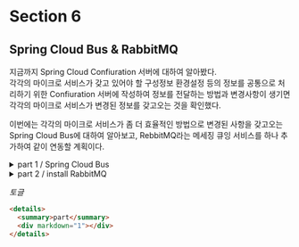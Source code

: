 # Section 6

## Spring Cloud Bus & RabbitMQ

지금까지 Spring Cloud Confiuration 서버에 대하여 알아봤다.  
각각의 마이크로 서비스가 갖고 있어야 할 구성정보 환경설정 등의 정보를 공통으로 처리하기 위한 Confiuration 서버에 작성하여 정보를 전달하는 방법과 변경사항이 생기면 각각의 마이크로 서비스가 변경된 정보를 갖고오는 것을 확인했다.

이번에는 각각의 마이크로 서비스가 좀 더 효율적인 방법으로 변경된 사항을 갖고오는 Spring Cloud Bus에 대하여 알아보고, RebbitMQ라는 메세징 큐잉 서비스를 하나 추가하여 같이 연동할 계획이다.

<details>
  <summary>part 1 / Spring Cloud Bus</summary>
  <div markdown="1">
  
  Configuration 서버에서 어떤 값이 변경이 되었을 때, 해당 값을 받는 방법은 총 3가지 방법이 있다고 했었다. 서버 재기동, `Actuator`에서 `refresh`기능을 사용하는 방법, 마지막으로 `Spring cloud Bus`사용하는 방법이 있다고 했다.

`Actuator`방법은 어플리케이션이 1~2개 정도묜 큰 문제가 되지 않는다. 하지만 구성된 어플리케이션이 수십, 수백개로 구성되어 있다면 각각의 어플리케이션 마다 `refresh`를 수동으로 해줘야 한다는 단점이 존재한다.

이러한 단점을 개선하기 위하여 `Spring Cloud Bus`를 이용할 것이다.  
해당 기술을 사용하면 분산 시스템의 노드를 경량 메세지 브로커와 연결, 상태 및 구성에 대한 변경사항은 연결된 노드에게 전달 (Broadcast), (여기서 말하는 노드는 마이크로 서비스라고 생각하면 된다.)

![](https://i.postimg.cc/rsL6QfTF/image.png)

외부에서 별도의 클라이언트가 `POST` 방식으로 Busrefresh라는 `Actuator`을 호출을 할 것이다.  
(여기서 호출되는 위치는 별로 중요하지가 않다. Spring Cloud Bus에 연결된 누구에게 호출을 하게되면 해당 연결된 노드들에게 똑같이 전달을 해주게 된다.)

  </div>
</details>

<details>
  <summary>part 2 / install RabbitMQ</summary>
  <div markdown="1">
  
## MAC OS

## Windows

윈도우 환경에서 `rabbitMQ`를 설치하기 위해서는 `Erlang`을 먼저 설치를 해야 한다.

#### step 1. ERLANG

[Erlang](https://www.erlang.org/downloads)으로 접속하여 다운을 받고 환경변수에 등록을 해준다.

#### step 2. RabbitMQ

[RabbitMQ](https://www.rabbitmq.com/docs/download)으로 접속하여 자신의 환경에 맞게 다운로드를 받고 또한 환경변수에 등록을 한다.  
(Windows 부분에 installer로 다운을 받았다.)

이후 추가적으로 Management를 다운을 받기 위해서 power shell을 열어서

```shell
rabbitmq-plugins enable rabbitmq_management
```

입력하여 매니지먼트 다운 진행

http://127.0.0.1:15672 로 접속을 해보면 RabbitMQ가 나타날 것이다.

- 만약 RabbitMQ가 나타나지 않을 경우

  </div>
</details>

_토글_

```html
<details>
  <summary>part</summary>
  <div markdown="1"></div>
</details>
```

